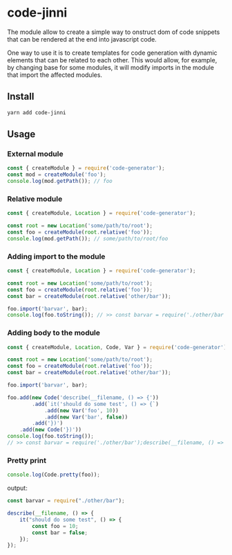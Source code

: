 code-jinni
==================

The module allow to create a simple way to onstruct dom of code snippets that can be rendered at the end into javascript code.

One way to use it is to create templates for code generation with dynamic elements that can be related to each other. This would allow, for example, by changing base for some modules, it will modify imports in the module that import the affected modules.

## Install

```bash
yarn add code-jinni
```

## Usage


### External module

```js
const { createModule } = require('code-generator');
const mod = createModule('foo');
console.log(mod.getPath()); // foo
```

### Relative module

```js
const { createModule, Location } = require('code-generator');

const root = new Location('some/path/to/root');
const foo = createModule(root.relative('foo'));
console.log(mod.getPath()); // some/path/to/root/foo
```

### Adding import to the module

```js
const { createModule, Location } = require('code-generator');

const root = new Location('some/path/to/root');
const foo = createModule(root.relative('foo'));
const bar = createModule(root.relative('other/bar'));

foo.import('barvar', bar);
console.log(foo.toString()); // >> const barvar = require('./other/bar');
```

### Adding body to the module

```js
const { createModule, Location, Code, Var } = require('code-generator');

const root = new Location('some/path/to/root');
const foo = createModule(root.relative('foo'));
const bar = createModule(root.relative('other/bar'));

foo.import('barvar', bar);

foo.add(new Code('describe(__filename, () => {'))
        .add(`it('should do some test', () => {`)
            .add(new Var('foo', 10))
            .add(new Var('bar', false))
        .add('})')
    .add(new Code('})'))
console.log(foo.toString()); 
// >> const barvar = require('./other/bar');describe(__filename, () => {it('should do some test', () => {const foo = 10;const bar = ;})})
```

### Pretty print

```js
console.log(Code.pretty(foo)); 
```

output:
```js
const barvar = require("./other/bar");

describe(__filename, () => {
    it("should do some test", () => {
        const foo = 10;
        const bar = false;
    });
});
```